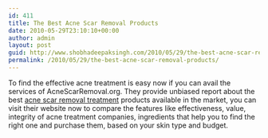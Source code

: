 ```yaml
---
id: 411
title: The Best Acne Scar Removal Products
date: 2010-05-29T23:10:10+00:00
author: admin
layout: post
guid: http://www.shobhadeepaksingh.com/2010/05/29/the-best-acne-scar-removal-products/
permalink: /2010/05/29/the-best-acne-scar-removal-products/
---
```

To find the effective acne treatment is easy now if you can avail the services of AcneScarRemoval.org. They provide unbiased report about the best [acne scar removal treatment](http://acnescarremoval.org/) products available in the market, you can visit their website now to compare the features like effectiveness, value, integrity of acne treatment companies, ingredients that help you to find the right one and purchase them, based on your skin type and budget.